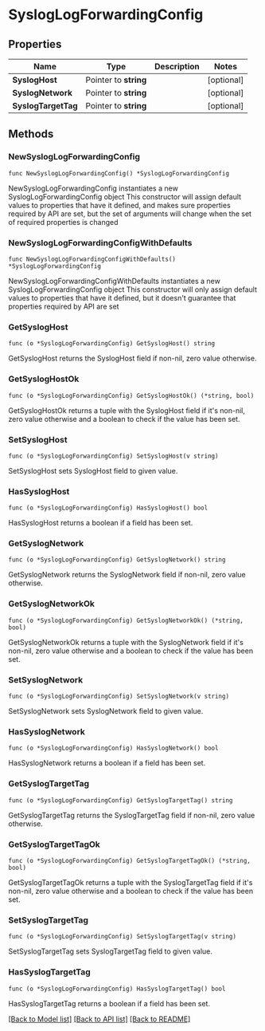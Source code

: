 # SyslogLogForwardingConfig

## Properties

Name | Type | Description | Notes
------------ | ------------- | ------------- | -------------
**SyslogHost** | Pointer to **string** |  | [optional] 
**SyslogNetwork** | Pointer to **string** |  | [optional] 
**SyslogTargetTag** | Pointer to **string** |  | [optional] 

## Methods

### NewSyslogLogForwardingConfig

`func NewSyslogLogForwardingConfig() *SyslogLogForwardingConfig`

NewSyslogLogForwardingConfig instantiates a new SyslogLogForwardingConfig object
This constructor will assign default values to properties that have it defined,
and makes sure properties required by API are set, but the set of arguments
will change when the set of required properties is changed

### NewSyslogLogForwardingConfigWithDefaults

`func NewSyslogLogForwardingConfigWithDefaults() *SyslogLogForwardingConfig`

NewSyslogLogForwardingConfigWithDefaults instantiates a new SyslogLogForwardingConfig object
This constructor will only assign default values to properties that have it defined,
but it doesn't guarantee that properties required by API are set

### GetSyslogHost

`func (o *SyslogLogForwardingConfig) GetSyslogHost() string`

GetSyslogHost returns the SyslogHost field if non-nil, zero value otherwise.

### GetSyslogHostOk

`func (o *SyslogLogForwardingConfig) GetSyslogHostOk() (*string, bool)`

GetSyslogHostOk returns a tuple with the SyslogHost field if it's non-nil, zero value otherwise
and a boolean to check if the value has been set.

### SetSyslogHost

`func (o *SyslogLogForwardingConfig) SetSyslogHost(v string)`

SetSyslogHost sets SyslogHost field to given value.

### HasSyslogHost

`func (o *SyslogLogForwardingConfig) HasSyslogHost() bool`

HasSyslogHost returns a boolean if a field has been set.

### GetSyslogNetwork

`func (o *SyslogLogForwardingConfig) GetSyslogNetwork() string`

GetSyslogNetwork returns the SyslogNetwork field if non-nil, zero value otherwise.

### GetSyslogNetworkOk

`func (o *SyslogLogForwardingConfig) GetSyslogNetworkOk() (*string, bool)`

GetSyslogNetworkOk returns a tuple with the SyslogNetwork field if it's non-nil, zero value otherwise
and a boolean to check if the value has been set.

### SetSyslogNetwork

`func (o *SyslogLogForwardingConfig) SetSyslogNetwork(v string)`

SetSyslogNetwork sets SyslogNetwork field to given value.

### HasSyslogNetwork

`func (o *SyslogLogForwardingConfig) HasSyslogNetwork() bool`

HasSyslogNetwork returns a boolean if a field has been set.

### GetSyslogTargetTag

`func (o *SyslogLogForwardingConfig) GetSyslogTargetTag() string`

GetSyslogTargetTag returns the SyslogTargetTag field if non-nil, zero value otherwise.

### GetSyslogTargetTagOk

`func (o *SyslogLogForwardingConfig) GetSyslogTargetTagOk() (*string, bool)`

GetSyslogTargetTagOk returns a tuple with the SyslogTargetTag field if it's non-nil, zero value otherwise
and a boolean to check if the value has been set.

### SetSyslogTargetTag

`func (o *SyslogLogForwardingConfig) SetSyslogTargetTag(v string)`

SetSyslogTargetTag sets SyslogTargetTag field to given value.

### HasSyslogTargetTag

`func (o *SyslogLogForwardingConfig) HasSyslogTargetTag() bool`

HasSyslogTargetTag returns a boolean if a field has been set.


[[Back to Model list]](../README.md#documentation-for-models) [[Back to API list]](../README.md#documentation-for-api-endpoints) [[Back to README]](../README.md)



